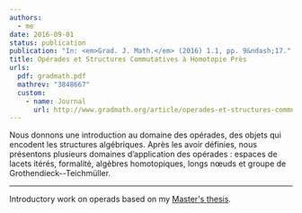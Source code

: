 ```yaml
---
authors:
  - me
date: 2016-09-01
status: publication
publication: "In: <em>Grad. J. Math.</em> (2016) 1.1, pp. 9&ndash;17."
title: Opérades et Structures Commutatives à Homotopie Près
urls:
  pdf: gradmath.pdf
  mathrev: "3848667"
  custom:
    - name: Journal
      url: http://www.gradmath.org/article/operades-et-structures-commutatives-a-homotopie-pres/
---
```


Nous donnons une introduction au domaine des opérades, des objets qui encodent les structures algébriques. Après les avoir définies, nous présentons plusieurs domaines d’application des opérades : espaces de lacets itérés, formalité, algèbres homotopiques, longs nœuds et groupe de Grothendieck--Teichmüller.

***

Introductory work on operads based on my [Master's thesis](/research/m2).

